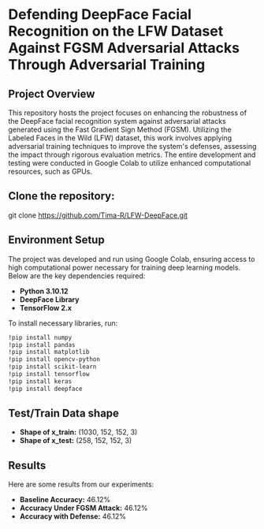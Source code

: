 # Defending DeepFace Facial Recognition on the LFW Dataset Against FGSM Adversarial Attacks Through Adversarial Training

## Project Overview
This repository hosts the project focuses on enhancing the robustness of the DeepFace facial recognition system against adversarial attacks generated using the Fast Gradient Sign Method (FGSM).
Utilizing the Labeled Faces in the Wild (LFW) dataset, this work involves applying adversarial training techniques to improve the system's defenses, assessing the impact through rigorous evaluation metrics.
The entire development and testing were conducted in Google Colab to utilize enhanced computational resources, such as GPUs.

## Clone the repository:
git clone https://github.com/Tima-R/LFW-DeepFace.git

## Environment Setup
The project was developed and run using Google Colab, ensuring access to high computational power necessary for training deep learning models. Below are the key dependencies required:

- **Python 3.10.12**
- **DeepFace Library**
- **TensorFlow 2.x**

To install necessary libraries, run:
```bash
!pip install numpy
!pip install pandas
!pip install matplotlib
!pip install opencv-python
!pip install scikit-learn
!pip install tensorflow
!pip install keras  
!pip install deepface
```

## Test/Train Data shape
- **Shape of x_train:** (1030, 152, 152, 3)
- **Shape of x_test:** (258, 152, 152, 3)


## Results
Here are some results from our experiments:
- **Baseline Accuracy:** 46.12%
- **Accuracy Under FGSM Attack:** 46.12%
- **Accuracy with Defense:** 46.12%

